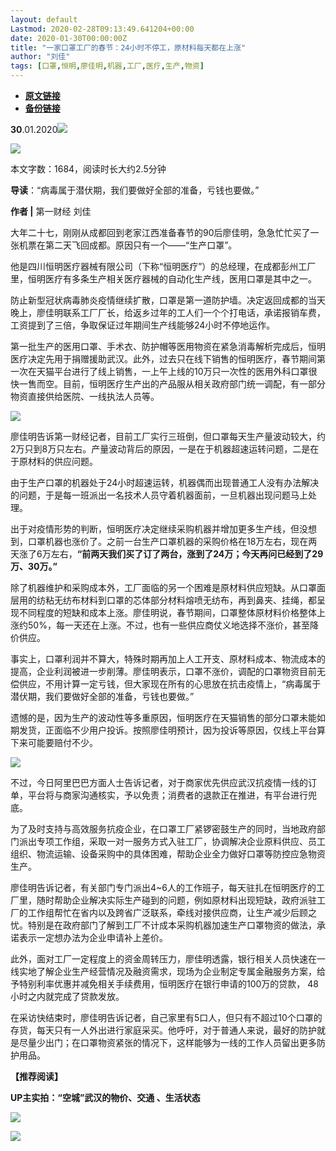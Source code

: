 ```yaml
---
layout: default
Lastmod: 2020-02-28T09:13:49.641204+00:00
date: 2020-01-30T00:00:00Z
title: "一家口罩工厂的春节：24小时不停工，原材料每天都在上涨"
author: "刘佳"
tags: [口罩,恒明,廖佳明,机器,工厂,医疗,生产,物资]
---
```


* [**原文链接**](http://mp.weixin.qq.com/s?__biz=MjM5MTM3NTMwNA==&mid=2660911554&idx=2&sn=0d919713ae46ff315d725f48de1877dd&chksm=bdd863658aafea73b2a32f85d855066fe7fc1341ae1b82037a8418783d4e26f71bee748c8788#rd)
* [**备份链接**](http://archive.is/kRFWl)


  

**30**.01.2020![](/images/post/b964456eeb895c5ca2180c84e43a5c1c.jpg)

![](/images/post/faea3d200068ba6b2e8d1844050018f9.jpg)

本文字数：1684，阅读时长大约2.5分钟

**导读**：“病毒属于潜伏期，我们要做好全部的准备，亏钱也要做。”

  

**作者 |** 第一财经 刘佳

大年二十七，刚刚从成都回到老家江西准备春节的90后廖佳明，急急忙忙买了一张机票在第二天飞回成都。原因只有一个——“生产口罩”。

他是四川恒明医疗器械有限公司（下称“恒明医疗”）的总经理，在成都彭州工厂里，恒明医疗有多条生产相关医疗器械的自动化生产线，医用口罩是其中之一。

防止新型冠状病毒肺炎疫情继续扩散，口罩是第一道防护墙。决定返回成都的当天晚上，廖佳明联系工厂厂长，给返乡过年的工人们一个个打电话，承诺报销车费，工资提到了三倍，争取保证过年期间生产线能够24小时不停地运作。

第一批生产的医用口罩、手术衣、防护帽等医用物资在紧急消毒解析完成后，恒明医疗决定先用于捐赠援助武汉。此外，过去只在线下销售的恒明医疗，春节期间第一次在天猫平台进行了线上销售，一上午上线的10万只一次性的医用外科口罩很快一售而空。目前，恒明医疗生产出的产品服从相关政府部门统一调配，有一部分物资直接供给医院、一线执法人员等。

![](/images/post/ef44058ac2726a41c5ac8d54be442255.jpg)

廖佳明告诉第一财经记者，目前工厂实行三班倒，但口罩每天生产量波动较大，约2万只到8万只左右。产量波动背后的原因，一是在于机器超速运转问题，二是在于原材料的供应问题。

由于生产口罩的机器处于24小时超速运转，机器偶而出现普通工人没有办法解决的问题，于是每一班派出一名技术人员守着机器面前，一旦机器出现问题马上处理。

出于对疫情形势的判断，恒明医疗决定继续采购机器并增加更多生产线，但没想到，口罩机器也涨价了。之前一台生产口罩机器的采购价格在18万左右，现在两天涨了6万左右，**“前两天我们买了订了两台，涨到了24万；今天再问已经到了29万、30万。”**

除了机器维护和采购成本外，工厂面临的另一个困难是原材料供应短缺。从口罩面层用的纺粘无纺布材料到口罩的芯体部分材料熔喷无纺布，再到鼻夹、挂绳，都呈现不同程度的短缺和成本上涨。廖佳明说，春节期间，口罩整体原材料价格整体上涨约50%，每一天还在上涨。不过，也有一些供应商仗义地选择不涨价，甚至降价供应。

事实上，口罩利润并不算大，特殊时期再加上人工开支、原材料成本、物流成本的提高，企业利润被进一步削薄。廖佳明表示，口罩不涨价，调配的口罩物资目前无偿供应，不用计算一定亏钱，但大家现在所有的心思放在抗击疫情上，“病毒属于潜伏期，我们要做好全部的准备，亏钱也要做。”

遗憾的是，因为生产的波动性等多重原因，恒明医疗在天猫销售的部分口罩未能如期发货，正面临不少用户投诉。按照廖佳明预计，因为投诉等原因，仅线上平台算下来可能要赔付不少。

![](/images/post/191ec540749a98d91eba3035331fb95c.jpg)

不过，今日阿里巴巴方面人士告诉记者，对于商家优先供应武汉抗疫情一线的订单，平台将与商家沟通核实，予以免责；消费者的退款正在推进，有平台进行兜底。

为了及时支持与高效服务抗疫企业，在口罩工厂紧锣密鼓生产的同时，当地政府部门派出专项工作组，采取一对一服务方式入驻工厂，协调解决企业原料供应、员工组织、物流运输、设备采购中的具体困难，帮助企业全力做好口罩等防控应急物资生产。

廖佳明告诉记者，有关部门专门派出4~6人的工作班子，每天驻扎在恒明医疗的工厂里，随时帮助企业解决实际生产碰到的问题，例如原材料出现短缺，政府派驻工厂的工作组帮忙在省内以及跨省广泛联系，牵线对接供应商，让生产减少后顾之忧。特别是在政府部门了解到工厂不计成本采购机器加速生产口罩物资的做法，承诺表示一定想办法为企业申请补上差价。

此外，面对工厂一定程度上的资金周转压力，廖佳明透露，银行相关人员快速在一线实地了解企业生产经营情况及融资需求，现场为企业制定专属金融服务方案，给予特别利率优惠并减免相关手续费用，恒明医疗在银行申请的100万的贷款， 48小时之内就完成了贷款发放。

在采访快结束时，廖佳明告诉记者，自己家里有5口人，但只有不超过10个口罩的存货，每天只有一人外出进行家庭采买。他呼吁，对于普通人来说，最好的防护就是尽量少出门；在口罩物资紧张的情况下，这样能够为一线的工作人员留出更多防护用品。

**【推荐阅读】**

**UP主实拍：“空城”武汉的物价、交通 、生活状态**

[![](/images/post/95378c138081e87ab45f85e97ac64671.jpg)](http://mp.weixin.qq.com/s?__biz=MjM5MTM3NTMwNA==&mid=2660911356&idx=1&sn=7ffb93ebf418b95431c855ef076d60a9&chksm=bdd8625b8aafeb4de0e755a3a94953a08b8683b96b692ea2bc68a976f3d13218eb323988780a&scene=21#wechat_redirect)

![](/images/post/8cd8a1d0aba0700b88fba4e2bebbdee5.jpg)

